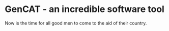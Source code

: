 # GenCAT - an incredible software tool

Now is the time for all good men to come to the aid of their country.
